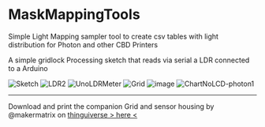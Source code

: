 # MaskMappingTools
Simple Light Mapping sampler tool to create csv tables with light distribution for Photon and other CBD Printers

A simple gridlock Processing sketch that reads via serial a LDR connected to a Arduino

![Sketch](https://user-images.githubusercontent.com/52144433/60999355-96745c80-a320-11e9-9521-eefb5a15f340.png)
![LDR2](https://user-images.githubusercontent.com/52144433/60999354-96745c80-a320-11e9-9202-ada9cce72bfc.jpg)
![UnoLDRMeter](https://user-images.githubusercontent.com/52144433/60999348-96745c80-a320-11e9-916a-c52e995ceb5e.jpg)
![Grid](https://user-images.githubusercontent.com/52144433/60999352-96745c80-a320-11e9-821d-7464e10ec7d1.jpg)
![image](https://user-images.githubusercontent.com/11083514/60633244-a90f0300-9e01-11e9-833f-33e856c5bd23.png)
![ChartNoLCD-photon1](https://user-images.githubusercontent.com/52144433/60999350-96745c80-a320-11e9-8867-77bb79f6453e.png)

---
Download and print the companion Grid and sensor housing by @makermatrix on [thinguiverse > here <](https://www.thingiverse.com/thing:3728374/files) 
